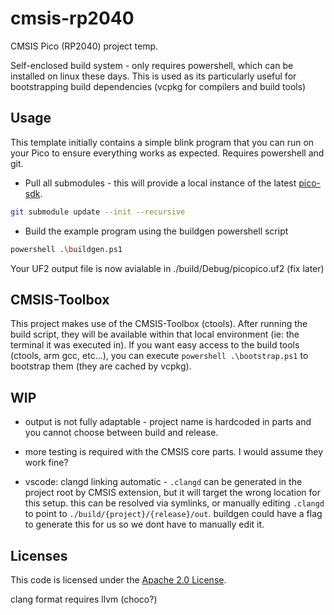 # cmsis-rp2040

CMSIS Pico (RP2040) project temp.

Self-enclosed build system - only requires powershell, which can be installed on linux these days. This is used as its particularly useful for bootstrapping build dependencies (vcpkg for compilers and build tools)

## Usage

This template initially contains a simple blink program that you can run on your Pico to ensure
everything works as expected. Requires powershell and git.

- Pull all submodules - this will provide a local instance of the latest [pico-sdk](https://github.com/raspberrypi/pico-sdk).

```bash
git submodule update --init --recursive
```

- Build the example program using the buildgen powershell script

```bash
powershell .\buildgen.ps1
```

Your UF2 output file is now avialable in ./build/Debug/picopico.uf2 (fix later)

## CMSIS-Toolbox

This project makes use of the CMSIS-Toolbox (ctools). After running the build script, they will be available within that local environment (ie: the terminal it was executed in). If you want easy access to the build tools (ctools, arm gcc, etc...), you can execute `powershell .\bootstrap.ps1` to bootstrap them (they are cached by vcpkg).

## WIP

- output is not fully adaptable - project name is hardcoded in parts and you cannot choose between build and release.
- more testing is required with the CMSIS core parts. I would assume they work fine?

- vscode: clangd linking automatic - `.clangd` can be generated in the project root by CMSIS extension, but it will target the wrong location for this setup. this can be resolved via symlinks, or manually editing `.clangd` to point to `./build/{project}/{release}/out`. buildgen could have a flag to generate this for us so we dont have to manually edit it.

## Licenses

This code is licensed under the [Apache 2.0 License](./LICENSE).


clang format requires llvm (choco?)